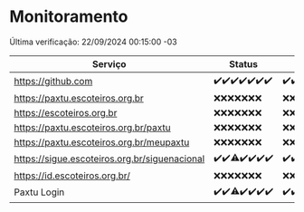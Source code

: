 # Monitoramento

Última verificação: 22/09/2024 00:15:00 -03

|Serviço|Status|Últimas 24h|
|---|---|---|
|https://github.com|<span title="2024-09-15: OK=23">✔️</span><span title="2024-09-16: OK=23">✔️</span><span title="2024-09-17: OK=24">✔️</span><span title="2024-09-18: OK=23">✔️</span><span title="2024-09-19: OK=23">✔️</span><span title="2024-09-20: OK=23">✔️</span><span title="2024-09-21: OK=3">✔️</span>|<span title="21/09/2024 01:09:00 -03 : 200">✔️</span><span title="21/09/2024 02:07:00 -03 : 200">✔️</span><span title="21/09/2024 03:10:00 -03 : 200">✔️</span><span title="21/09/2024 04:07:00 -03 : 200">✔️</span><span title="21/09/2024 05:09:00 -03 : 200">✔️</span><span title="21/09/2024 06:07:00 -03 : 200">✔️</span><span title="21/09/2024 07:07:00 -03 : 200">✔️</span><span title="21/09/2024 08:05:00 -03 : 200">✔️</span><span title="21/09/2024 09:12:00 -03 : 200">✔️</span><span title="21/09/2024 10:12:00 -03 : 200">✔️</span><span title="21/09/2024 11:06:00 -03 : 200">✔️</span><span title="21/09/2024 12:07:00 -03 : 200">✔️</span><span title="21/09/2024 13:09:00 -03 : 200">✔️</span><span title="21/09/2024 14:07:00 -03 : 200">✔️</span><span title="21/09/2024 15:09:00 -03 : 200">✔️</span><span title="21/09/2024 16:04:00 -03 : 200">✔️</span><span title="21/09/2024 17:07:00 -03 : 200">✔️</span><span title="21/09/2024 18:06:00 -03 : 200">✔️</span><span title="21/09/2024 19:07:00 -03 : 200">✔️</span><span title="21/09/2024 20:07:00 -03 : 200">✔️</span><span title="21/09/2024 21:42:00 -03 : 200">✔️</span><span title="21/09/2024 23:15:00 -03 : 200">✔️</span><span title="22/09/2024 00:15:00 -03 : 200">✔️</span>|
|https://paxtu.escoteiros.org.br|<span title="2024-09-15: Falhas=23">❌</span><span title="2024-09-16: Falhas=23">❌</span><span title="2024-09-17: Falhas=24">❌</span><span title="2024-09-18: Falhas=23">❌</span><span title="2024-09-19: Falhas=23">❌</span><span title="2024-09-20: Falhas=23">❌</span><span title="2024-09-21: Falhas=3">❌</span>|<span title="21/09/2024 01:09:00 -03 : 403">❌</span><span title="21/09/2024 02:07:00 -03 : 403">❌</span><span title="21/09/2024 03:10:00 -03 : 403">❌</span><span title="21/09/2024 04:07:00 -03 : 403">❌</span><span title="21/09/2024 05:09:00 -03 : 403">❌</span><span title="21/09/2024 06:07:00 -03 : 403">❌</span><span title="21/09/2024 07:07:00 -03 : 403">❌</span><span title="21/09/2024 08:05:00 -03 : 403">❌</span><span title="21/09/2024 09:12:00 -03 : 403">❌</span><span title="21/09/2024 10:12:00 -03 : 403">❌</span><span title="21/09/2024 11:06:00 -03 : 403">❌</span><span title="21/09/2024 12:07:00 -03 : 403">❌</span><span title="21/09/2024 13:09:00 -03 : 403">❌</span><span title="21/09/2024 14:07:00 -03 : 403">❌</span><span title="21/09/2024 15:09:00 -03 : 403">❌</span><span title="21/09/2024 16:04:00 -03 : 403">❌</span><span title="21/09/2024 17:07:00 -03 : 403">❌</span><span title="21/09/2024 18:06:00 -03 : 403">❌</span><span title="21/09/2024 19:07:00 -03 : 403">❌</span><span title="21/09/2024 20:07:00 -03 : 403">❌</span><span title="21/09/2024 21:42:00 -03 : 403">❌</span><span title="21/09/2024 23:15:00 -03 : 403">❌</span><span title="22/09/2024 00:15:00 -03 : 403">❌</span>|
|https://escoteiros.org.br|<span title="2024-09-15: Falhas=23">❌</span><span title="2024-09-16: Falhas=23">❌</span><span title="2024-09-17: Falhas=24">❌</span><span title="2024-09-18: Falhas=23">❌</span><span title="2024-09-19: Falhas=23">❌</span><span title="2024-09-20: Falhas=23">❌</span><span title="2024-09-21: Falhas=3">❌</span>|<span title="21/09/2024 01:09:00 -03 : 403">❌</span><span title="21/09/2024 02:07:00 -03 : 403">❌</span><span title="21/09/2024 03:10:00 -03 : 403">❌</span><span title="21/09/2024 04:07:00 -03 : 403">❌</span><span title="21/09/2024 05:09:00 -03 : 403">❌</span><span title="21/09/2024 06:07:00 -03 : 403">❌</span><span title="21/09/2024 07:07:00 -03 : 403">❌</span><span title="21/09/2024 08:05:00 -03 : 403">❌</span><span title="21/09/2024 09:12:00 -03 : 403">❌</span><span title="21/09/2024 10:12:00 -03 : 403">❌</span><span title="21/09/2024 11:06:00 -03 : 403">❌</span><span title="21/09/2024 12:07:00 -03 : 403">❌</span><span title="21/09/2024 13:09:00 -03 : 403">❌</span><span title="21/09/2024 14:07:00 -03 : 403">❌</span><span title="21/09/2024 15:09:00 -03 : 403">❌</span><span title="21/09/2024 16:04:00 -03 : 403">❌</span><span title="21/09/2024 17:07:00 -03 : 403">❌</span><span title="21/09/2024 18:06:00 -03 : 403">❌</span><span title="21/09/2024 19:07:00 -03 : 403">❌</span><span title="21/09/2024 20:07:00 -03 : 403">❌</span><span title="21/09/2024 21:42:00 -03 : 403">❌</span><span title="21/09/2024 23:15:00 -03 : 403">❌</span><span title="22/09/2024 00:15:00 -03 : 403">❌</span>|
|https://paxtu.escoteiros.org.br/paxtu|<span title="2024-09-15: Falhas=23">❌</span><span title="2024-09-16: Falhas=23">❌</span><span title="2024-09-17: Falhas=24">❌</span><span title="2024-09-18: Falhas=23">❌</span><span title="2024-09-19: Falhas=23">❌</span><span title="2024-09-20: Falhas=23">❌</span><span title="2024-09-21: Falhas=3">❌</span>|<span title="21/09/2024 01:09:00 -03 : 403">❌</span><span title="21/09/2024 02:07:00 -03 : 403">❌</span><span title="21/09/2024 03:10:00 -03 : 403">❌</span><span title="21/09/2024 04:07:00 -03 : 403">❌</span><span title="21/09/2024 05:09:00 -03 : 403">❌</span><span title="21/09/2024 06:07:00 -03 : 403">❌</span><span title="21/09/2024 07:07:00 -03 : 403">❌</span><span title="21/09/2024 08:05:00 -03 : 403">❌</span><span title="21/09/2024 09:12:00 -03 : 403">❌</span><span title="21/09/2024 10:12:00 -03 : 403">❌</span><span title="21/09/2024 11:06:00 -03 : 403">❌</span><span title="21/09/2024 12:07:00 -03 : 403">❌</span><span title="21/09/2024 13:09:00 -03 : 403">❌</span><span title="21/09/2024 14:07:00 -03 : 403">❌</span><span title="21/09/2024 15:09:00 -03 : 403">❌</span><span title="21/09/2024 16:04:00 -03 : 403">❌</span><span title="21/09/2024 17:07:00 -03 : 403">❌</span><span title="21/09/2024 18:06:00 -03 : 403">❌</span><span title="21/09/2024 19:07:00 -03 : 403">❌</span><span title="21/09/2024 20:07:00 -03 : 403">❌</span><span title="21/09/2024 21:42:00 -03 : 403">❌</span><span title="21/09/2024 23:15:00 -03 : 403">❌</span><span title="22/09/2024 00:15:00 -03 : 403">❌</span>|
|https://paxtu.escoteiros.org.br/meupaxtu|<span title="2024-09-15: Falhas=23">❌</span><span title="2024-09-16: Falhas=23">❌</span><span title="2024-09-17: Falhas=24">❌</span><span title="2024-09-18: Falhas=23">❌</span><span title="2024-09-19: Falhas=23">❌</span><span title="2024-09-20: Falhas=23">❌</span><span title="2024-09-21: Falhas=3">❌</span>|<span title="21/09/2024 01:09:00 -03 : 403">❌</span><span title="21/09/2024 02:07:00 -03 : 403">❌</span><span title="21/09/2024 03:10:00 -03 : 403">❌</span><span title="21/09/2024 04:07:00 -03 : 403">❌</span><span title="21/09/2024 05:09:00 -03 : 403">❌</span><span title="21/09/2024 06:07:00 -03 : 403">❌</span><span title="21/09/2024 07:07:00 -03 : 403">❌</span><span title="21/09/2024 08:05:00 -03 : 403">❌</span><span title="21/09/2024 09:12:00 -03 : 403">❌</span><span title="21/09/2024 10:12:00 -03 : 403">❌</span><span title="21/09/2024 11:06:00 -03 : 403">❌</span><span title="21/09/2024 12:07:00 -03 : 403">❌</span><span title="21/09/2024 13:09:00 -03 : 403">❌</span><span title="21/09/2024 14:07:00 -03 : 403">❌</span><span title="21/09/2024 15:09:00 -03 : 403">❌</span><span title="21/09/2024 16:04:00 -03 : 403">❌</span><span title="21/09/2024 17:07:00 -03 : 403">❌</span><span title="21/09/2024 18:06:00 -03 : 403">❌</span><span title="21/09/2024 19:07:00 -03 : 403">❌</span><span title="21/09/2024 20:07:00 -03 : 403">❌</span><span title="21/09/2024 21:42:00 -03 : 403">❌</span><span title="21/09/2024 23:15:00 -03 : 403">❌</span><span title="22/09/2024 00:15:00 -03 : 403">❌</span>|
|https://sigue.escoteiros.org.br/siguenacional|<span title="2024-09-15: OK=23">✔️</span><span title="2024-09-16: OK=23">✔️</span><span title="2024-09-17: OK=23, Falhas=1">⚠️</span><span title="2024-09-18: OK=23">✔️</span><span title="2024-09-19: OK=23">✔️</span><span title="2024-09-20: OK=23">✔️</span><span title="2024-09-21: OK=3">✔️</span>|<span title="21/09/2024 01:09:00 -03 : 200">✔️</span><span title="21/09/2024 02:07:00 -03 : 200">✔️</span><span title="21/09/2024 03:10:00 -03 : 200">✔️</span><span title="21/09/2024 04:07:00 -03 : 200">✔️</span><span title="21/09/2024 05:09:00 -03 : 200">✔️</span><span title="21/09/2024 06:07:00 -03 : 200">✔️</span><span title="21/09/2024 07:07:00 -03 : 200">✔️</span><span title="21/09/2024 08:05:00 -03 : 200">✔️</span><span title="21/09/2024 09:12:00 -03 : 200">✔️</span><span title="21/09/2024 10:12:00 -03 : 200">✔️</span><span title="21/09/2024 11:06:00 -03 : 200">✔️</span><span title="21/09/2024 12:07:00 -03 : 200">✔️</span><span title="21/09/2024 13:09:00 -03 : 200">✔️</span><span title="21/09/2024 14:07:00 -03 : 200">✔️</span><span title="21/09/2024 15:09:00 -03 : 200">✔️</span><span title="21/09/2024 16:04:00 -03 : 200">✔️</span><span title="21/09/2024 17:07:00 -03 : 200">✔️</span><span title="21/09/2024 18:06:00 -03 : 200">✔️</span><span title="21/09/2024 19:07:00 -03 : 200">✔️</span><span title="21/09/2024 20:07:00 -03 : 200">✔️</span><span title="21/09/2024 21:42:00 -03 : 200">✔️</span><span title="21/09/2024 23:15:00 -03 : 200">✔️</span><span title="22/09/2024 00:15:00 -03 : 200">✔️</span>|
|https://id.escoteiros.org.br/|<span title="2024-09-15: Falhas=23">❌</span><span title="2024-09-16: Falhas=23">❌</span><span title="2024-09-17: Falhas=24">❌</span><span title="2024-09-18: Falhas=23">❌</span><span title="2024-09-19: Falhas=23">❌</span><span title="2024-09-20: Falhas=23">❌</span><span title="2024-09-21: Falhas=3">❌</span>|<span title="21/09/2024 01:09:00 -03 : 403">❌</span><span title="21/09/2024 02:07:00 -03 : 403">❌</span><span title="21/09/2024 03:10:00 -03 : 403">❌</span><span title="21/09/2024 04:07:00 -03 : 403">❌</span><span title="21/09/2024 05:09:00 -03 : 403">❌</span><span title="21/09/2024 06:07:00 -03 : 403">❌</span><span title="21/09/2024 07:07:00 -03 : 403">❌</span><span title="21/09/2024 08:05:00 -03 : 403">❌</span><span title="21/09/2024 09:12:00 -03 : 403">❌</span><span title="21/09/2024 10:12:00 -03 : 403">❌</span><span title="21/09/2024 11:06:00 -03 : 403">❌</span><span title="21/09/2024 12:07:00 -03 : 403">❌</span><span title="21/09/2024 13:09:00 -03 : 403">❌</span><span title="21/09/2024 14:07:00 -03 : 403">❌</span><span title="21/09/2024 15:09:00 -03 : 403">❌</span><span title="21/09/2024 16:04:00 -03 : 403">❌</span><span title="21/09/2024 17:07:00 -03 : 403">❌</span><span title="21/09/2024 18:06:00 -03 : 403">❌</span><span title="21/09/2024 19:07:00 -03 : 403">❌</span><span title="21/09/2024 20:07:00 -03 : 403">❌</span><span title="21/09/2024 21:42:00 -03 : 403">❌</span><span title="21/09/2024 23:15:00 -03 : 403">❌</span><span title="22/09/2024 00:15:00 -03 : 403">❌</span>|
|Paxtu Login|<span title="2024-09-15: OK=23">✔️</span><span title="2024-09-16: OK=23">✔️</span><span title="2024-09-17: OK=23, Falhas=1">⚠️</span><span title="2024-09-18: OK=23">✔️</span><span title="2024-09-19: OK=23">✔️</span><span title="2024-09-20: OK=23">✔️</span><span title="2024-09-21: OK=3">✔️</span>|<span title="21/09/2024 01:09:00 -03 : 200">✔️</span><span title="21/09/2024 02:07:00 -03 : 200">✔️</span><span title="21/09/2024 03:10:00 -03 : 200">✔️</span><span title="21/09/2024 04:07:00 -03 : 200">✔️</span><span title="21/09/2024 05:09:00 -03 : 200">✔️</span><span title="21/09/2024 06:07:00 -03 : 200">✔️</span><span title="21/09/2024 07:07:00 -03 : 200">✔️</span><span title="21/09/2024 08:05:00 -03 : 200">✔️</span><span title="21/09/2024 09:12:00 -03 : 200">✔️</span><span title="21/09/2024 10:12:00 -03 : 200">✔️</span><span title="21/09/2024 11:06:00 -03 : 200">✔️</span><span title="21/09/2024 12:07:00 -03 : 200">✔️</span><span title="21/09/2024 13:09:00 -03 : 200">✔️</span><span title="21/09/2024 14:07:00 -03 : 200">✔️</span><span title="21/09/2024 15:09:00 -03 : 200">✔️</span><span title="21/09/2024 16:04:00 -03 : 200">✔️</span><span title="21/09/2024 17:07:00 -03 : 200">✔️</span><span title="21/09/2024 18:06:00 -03 : 200">✔️</span><span title="21/09/2024 19:07:00 -03 : 200">✔️</span><span title="21/09/2024 20:07:00 -03 : 200">✔️</span><span title="21/09/2024 21:42:00 -03 : 200">✔️</span><span title="21/09/2024 23:15:00 -03 : 200">✔️</span><span title="22/09/2024 00:15:00 -03 : 200">✔️</span>|
